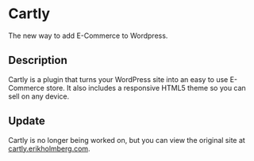 # Cartly

The new way to add E-Commerce to Wordpress.

## Description

Cartly is a plugin that turns your WordPress site into an easy to use E-Commerce store. It also includes a responsive HTML5 theme so you can sell on any device.

## Update

Cartly is no longer being worked on, but you can view the original site at [cartly.erikholmberg.com](http://cartly.erikholmberg.com).
